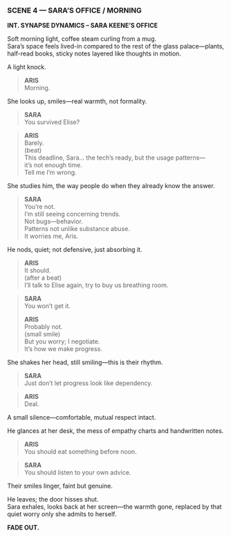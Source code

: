 ### **SCENE 4 — SARA’S OFFICE / MORNING**

**INT. SYNAPSE DYNAMICS – SARA KEENE’S OFFICE**

Soft morning light, coffee steam curling from a mug.  
Sara’s space feels lived-in compared to the rest of the glass palace—plants, half-read books, sticky notes layered like thoughts in motion.

A light knock.

> **ARIS**  
> Morning.

She looks up, smiles—real warmth, not formality.

> **SARA**  
> You survived Elise?

> **ARIS**  
> Barely.  
> (beat)  
> This deadline, Sara… the tech’s ready, but the usage patterns—  
> it’s not enough time.  
> Tell me I’m wrong.

She studies him, the way people do when they already know the answer.

> **SARA**  
> You’re not.  
> I’m still seeing concerning trends.  
> Not bugs—behavior.  
> Patterns not unlike substance abuse.  
> It worries me, Aris.

He nods, quiet; not defensive, just absorbing it.

> **ARIS**  
> It should.  
> (after a beat)  
> I’ll talk to Elise again, try to buy us breathing room.

> **SARA**  
> You won’t get it.
> 
> **ARIS**  
> Probably not.  
> (small smile)  
> But you worry; I negotiate.  
> It’s how we make progress.

She shakes her head, still smiling—this is their rhythm.

> **SARA**  
> Just don’t let progress look like dependency.

> **ARIS**  
> Deal.

A small silence—comfortable, mutual respect intact.

He glances at her desk, the mess of empathy charts and handwritten notes.

> **ARIS**  
> You should eat something before noon.

> **SARA**  
> You should listen to your own advice.

Their smiles linger, faint but genuine.

He leaves; the door hisses shut.  
Sara exhales, looks back at her screen—the warmth gone, replaced by that quiet worry only she admits to herself.

**FADE OUT.**